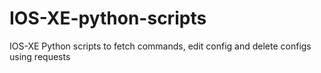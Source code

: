 # IOS-XE-python-scripts
IOS-XE Python scripts to fetch commands, edit config and delete configs using requests
